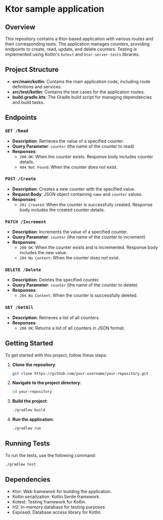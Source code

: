 # Ktor sample application

## Overview

This repository contains a Ktor-based application with various routes and their corresponding tests. The application manages counters, providing endpoints to create, read, update, and delete counters. Testing is implemented using Kotlin's `kotest` and `ktor-server-tests` libraries.

## Project Structure

- **src/main/kotlin**: Contains the main application code, including route definitions and services.
- **src/test/kotlin**: Contains the test cases for the application routes.
- **build.gradle.kts**: The Gradle build script for managing dependencies and build tasks.

## Endpoints

### `GET /Read`

- **Description**: Retrieves the value of a specified counter.
- **Query Parameter**: `counter` (the name of the counter to read)
- **Responses**:
    - `200 OK`: When the counter exists. Response body includes counter details.
    - `404 Not Found`: When the counter does not exist.

### `POST /Create`

- **Description**: Creates a new counter with the specified value.
- **Request Body**: JSON object containing `name` and `counter` values.
- **Responses**:
    - `201 Created`: When the counter is successfully created. Response body includes the created counter details.

### `PATCH /Increment`

- **Description**: Increments the value of a specified counter.
- **Query Parameter**: `counter` (the name of the counter to increment)
- **Responses**:
    - `200 OK`: When the counter exists and is incremented. Response body includes the new value.
    - `204 No Content`: When the counter does not exist.

### `DELETE /Delete`

- **Description**: Deletes the specified counter.
- **Query Parameter**: `counter` (the name of the counter to delete)
- **Responses**:
    - `204 No Content`: When the counter is successfully deleted.

### `GET /GetAll`

- **Description**: Retrieves a list of all counters.
- **Responses**:
    - `200 OK`: Returns a list of all counters in JSON format.

## Getting Started

To get started with this project, follow these steps:

1. **Clone the repository**:

   ```bash
   git clone https://github.com/your-username/your-repository.git
   ```

2. **Navigate to the project directory**:

   ```bash
   cd your-repository
   ```

3. **Build the project**:

   ```bash
   ./gradlew build
   ```

4. **Run the application**:

   ```bash
   ./gradlew run
   ```

## Running Tests

To run the tests, use the following command:

```bash
./gradlew test
```

## Dependencies

- Ktor: Web framework for building the application.
- Kotlin serialization: Kotlin Serde framework.
- Kotest: Testing framework for Kotlin.
- H2: In-memory database for testing purposes.
- Exposed: Database access library for Kotlin.